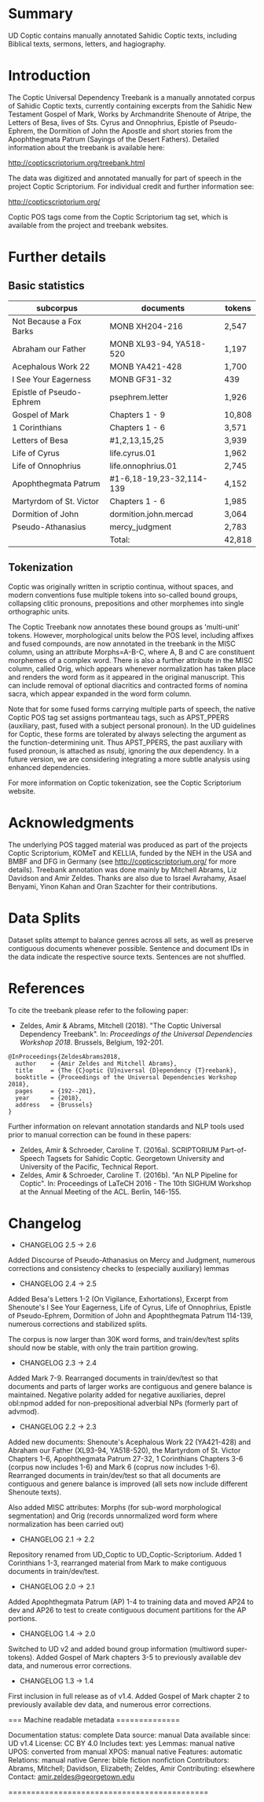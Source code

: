# Summary

UD Coptic contains manually annotated Sahidic Coptic texts, including Biblical texts, sermons, letters, and hagiography.

# Introduction

The Coptic Universal Dependency Treebank is a manually annotated corpus of Sahidic Coptic texts, currently containing excerpts from the Sahidic New Testament Gospel of Mark, Works by Archmandrite Shenoute of Atripe, the Letters of Besa, lives of Sts. Cyrus and Onnophrius, Epistle of Pseudo-Ephrem, the Dormition of John the Apostle and short stories from the Apophthegmata Patrum (Sayings of the Desert Fathers). Detailed information about the treebank is available here:

http://copticscriptorium.org/treebank.html

The data was digitized and annotated manually for part of speech in the project Coptic Scriptorium. For individual credit and further information see:

http://copticscriptorium.org/

Coptic POS tags come from the Coptic Scriptorium tag set, which is available from the project and treebank websites.

# Further details

## Basic statistics
|      subcorpus           |        documents            | tokens  |
| ------------------------ | --------------------------- | ------- |
| Not Because a Fox Barks  | MONB XH204-216              |   2,547 |
| Abraham our Father       | MONB XL93-94, YA518-520     |   1,197 |
| Acephalous Work 22       | MONB YA421-428              |   1,700 |
| I See Your Eagerness     | MONB GF31-32                |     439 |
| Epistle of Pseudo-Ephrem | psephrem.letter             |   1,926 |
| Gospel of Mark           | Chapters 1 - 9              |  10,808 |
| 1 Corinthians            | Chapters 1 - 6              |   3,571 |
| Letters of Besa          | #1,2,13,15,25               |   3,939 |
| Life of Cyrus            | life.cyrus.01               |   1,962 |
| Life of Onnophrius       | life.onnophrius.01          |   2,745 |
| Apophthegmata Patrum     | #1-6,18-19,23-32,114-139    |   4,152 |
| Martyrdom of St. Victor  | Chapters 1 - 6              |   1,985 |
| Dormition of John        | dormition.john.mercad       |   3,064 |
| Pseudo-Athanasius        | mercy_judgment              |   2,783 |
|                          | Total:                      |  42,818 |

## Tokenization

Coptic was originally written in scriptio continua, without spaces, and modern conventions fuse multiple tokens into so-called bound groups, collapsing clitic pronouns, prepositions and other morphemes into single orthographic units.

The Coptic Treebank now annotates these bound groups as 'multi-unit' tokens. However, morphological units below the POS level, including affixes and fused compounds, are now annotated in the treebank in the MISC column, using an attribute Morphs=A-B-C, where A, B and C are constituent morphemes of a complex word. There is also a further attribute in the MISC column, called Orig, which appears whenever normalization has taken place and renders the word form as it appeared in the original manuscript. This can include removal of optional diacritics and contracted forms of nomina sacra, which appear expanded in the word form column.

Note that for some fused forms carrying multiple parts of speech, the native Coptic POS tag set assigns portmanteau tags, such as APST_PPERS (auxiliary, past, fused with a subject personal pronoun). In the UD guidelines for Coptic, these forms are tolerated by always selecting the argument as the function-determining unit. Thus APST_PPERS, the past auxiliary with fused pronoun, is attached as *nsubj*, ignoring the *aux* dependency. In a future version, we are considering integrating a more subtle analysis using enhanced dependencies.

For more information on Coptic tokenization, see the Coptic Scriptorium website.

# Acknowledgments

The underlying POS tagged material was produced as part of the projects Coptic Scriptorium, KOMeT and KELLIA, funded by the NEH in the USA and BMBF and DFG in Germany (see http://copticscriptorium.org/ for more details). Treebank annotation was done mainly by Mitchell Abrams, Liz Davidson and Amir Zeldes. Thanks are also due to Israel Avrahamy, Asael Benyami, Yinon Kahan and Oran Szachter for their contributions.

# Data Splits

Dataset splits attempt to balance genres across all sets, as well as preserve contiguous documents whenever possible. Sentence and document IDs in the data indicate the respective source texts. Sentences are not shuffled.

# References

To cite the treebank please refer to the following paper:

  * Zeldes, Amir & Abrams, Mitchell (2018). "The Coptic Universal Dependency Treebank". In: *Proceedings of the Universal Dependencies Workshop 2018*. Brussels, Belgium, 192-201.

```
@InProceedings{ZeldesAbrams2018,
  author    = {Amir Zeldes and Mitchell Abrams},
  title     = {The {C}optic {U}niversal {D}ependency {T}reebank},
  booktitle = {Proceedings of the Universal Dependencies Workshop 2018},
  pages     = {192--201},
  year      = {2018},
  address   = {Brussels}
}
```

Further information on relevant annotation standards and NLP tools used prior to manual correction can be found in these papers:

  * Zeldes, Amir & Schroeder, Caroline T. (2016a). SCRIPTORIUM Part-of-Speech Tagsets for Sahidic Coptic. Georgetown University and University of the Pacific, Technical Report.
  * Zeldes, Amir & Schroeder, Caroline T. (2016b). "An NLP Pipeline for Coptic". In: Proceedings of LaTeCH 2016 - The 10th SIGHUM Workshop at the Annual Meeting of the ACL. Berlin, 146-155.

# Changelog

  * CHANGELOG 2.5 -> 2.6

Added Discourse of Pseudo-Athanasius on Mercy and Judgment, numerous corrections and consistency checks to (especially auxiliary) lemmas

  * CHANGELOG 2.4 -> 2.5

Added Besa's Letters 1-2 (On Vigilance, Exhortations), Excerpt from Shenoute's I See Your Eagerness, Life of Cyrus, Life of Onnophrius, Epistle of Pseudo-Ephrem, Dormition of John and Apophthegmata Patrum 114-139, numerous corrections and stabilized splits. 

The corpus is now larger than 30K word forms, and train/dev/test splits should now be stable, with only the train partition growing.

  * CHANGELOG 2.3 -> 2.4

Added Mark 7-9. Rearranged documents in train/dev/test so that documents and parts of larger works are contiguous and genere balance is maintained. Negative polarity added for negative auxiliaries, deprel obl:npmod added for non-prepositional adverbial NPs (formerly part of advmod).

  * CHANGELOG 2.2 -> 2.3

Added new documents: Shenoute's Acephalous Work 22 (YA421-428) and Abraham our Father (XL93-94, YA518-520), the Martyrdom of St. Victor Chapters 1-6, Apophthegmata Patrum 27-32, 1 Corinthians Chapters 3-6 (corpus now includes 1-6) and Mark 6 (coprus now includes 1-6). Rearranged documents in train/dev/test so that all documents are contiguous and genere balance is improved (all sets now include different Shenoute texts). 

Also added MISC attributes: Morphs (for sub-word morphological segmentation) and Orig (records unnormalized word form where normalization has been carried out)

  * CHANGELOG 2.1 -> 2.2

Repository renamed from UD_Coptic to UD_Coptic-Scriptorium. Added 1 Corinthians 1-3, rearranged material from Mark to make contiguous documents in train/dev/test.

  * CHANGELOG 2.0 -> 2.1

Added Apophthegmata Patrum (AP) 1-4 to training data and moved AP24 to dev and AP26 to test to create contiguous document partitions for the AP portions.

  * CHANGELOG 1.4 -> 2.0

Switched to UD v2 and added bound group information (multiword super-tokens). Added Gospel of Mark chapters 3-5 to previously available dev data, and numerous error corrections.

  * CHANGELOG 1.3 -> 1.4

First inclusion in full release as of v1.4. Added Gospel of Mark chapter 2 to previously available dev data, and numerous error corrections.

=== Machine readable metadata ==============

Documentation status: complete
Data source: manual
Data available since: UD v1.4
License: CC BY 4.0
Includes text: yes
Lemmas: manual native
UPOS: converted from manual
XPOS: manual native
Features: automatic
Relations: manual native
Genre: bible fiction nonfiction
Contributors: Abrams, Mitchell; Davidson, Elizabeth; Zeldes, Amir
Contributing: elsewhere
Contact: amir.zeldes@georgetown.edu

============================================
